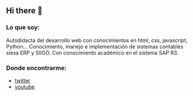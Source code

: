 ## Hi there 👋

<!--
**Luis-Aguino/Luis-Aguino** is a ✨ _special_ ✨ repository because its `README.md` (this file) appears on your GitHub profile.-->

### Lo que soy:
<tb>
Autodidacta del desarrollo web con conocimientos en html, css, javascript, Python…
Conocimiento, manejo e implementación de sistemas contables siesa ERP y SIIGO.
Con conocimiento académico en el sistema SAP R3.
 </tb>  

 ### Donde encontrarme:
- [twitter](https://twitter.com/aguijara)
- [youtube](https://www.youtube.com/)

	
   
